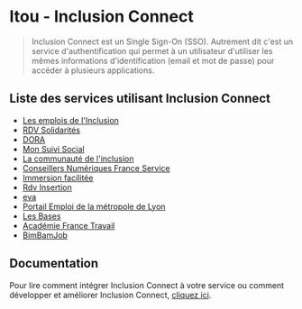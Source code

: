 # Itou - Inclusion Connect

> Inclusion Connect est un Single Sign-On (SSO).
> Autrement dit c'est un service d'authentification qui permet à un utilisateur d'utiliser les mêmes
> informations d'identification (email et mot de passe) pour accéder à plusieurs applications.

## Liste des services utilisant Inclusion Connect

- [Les emplois de l'Inclusion](https://emplois.inclusion.beta.gouv.fr)
- [RDV Solidarités](https://www.rdv-solidarites.fr)
- [DORA](https://dora.fabrique.social.gouv.fr)
- [Mon Suivi Social](https://monsuivisocial.incubateur.anct.gouv.fr/)
- [La communauté de l'inclusion](https://communaute-experimentation.inclusion.beta.gouv.fr/)
- [Conseillers Numériques France Service](https://www.conseiller-numerique.gouv.fr/)
- [Immersion facilitée](https://immersion-facile.beta.gouv.fr/)
- [Rdv Insertion](https://www.rdv-insertion.fr/)
- [eva](https://eva.beta.gouv.fr/)
- [Portail Emploi de la métropole de Lyon](https://metemploi.grandlyon.com/accueil)
- [Les Bases](https://lesbases.anct.gouv.fr/rechercher/tout/ressources)
- [Académie France Travail](https://fedauthsbg1.talent-soft.com/hrd?wa=wsignin1.0&wtrealm=https%3a%2f%2ffrancetravail.talent-soft.com%2f&wctx=FgAAAAJSZXR1cm5VcmwAAgAAAC8AAA&wreply=https%3a%2f%2ffrancetravail.talent-soft.com%2ffedauth&wct=2024-02-15T13%3a58%3a39Z)
- [BimBamJob](https://www.bimbamjob.fr/horizon)

## Documentation

Pour lire comment intégrer Inclusion Connect à votre service ou comment développer et améliorer Inclusion Connect,
[cliquez ici](docs/index.md).

